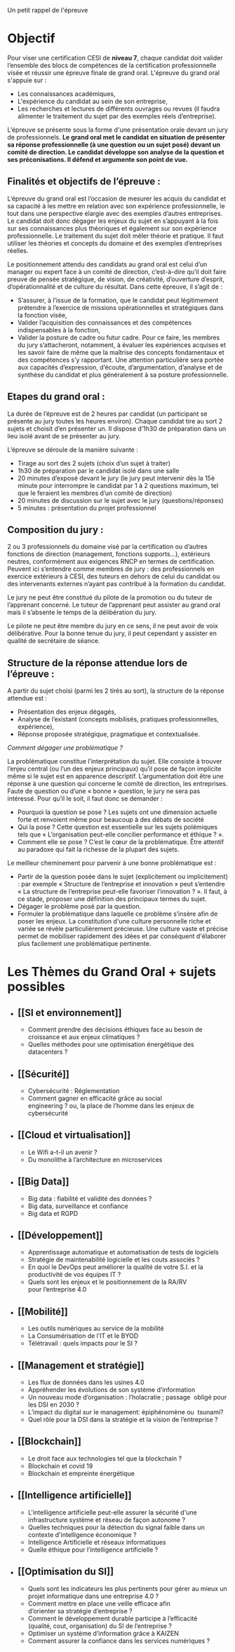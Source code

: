 Un petit rappel de l'épreuve
# Objectif

Pour viser une certification CESI de **niveau 7**, chaque candidat doit valider l’ensemble des blocs de compétences de la certification professionnelle visée et réussir une épreuve finale de grand oral. L'épreuve du grand oral s'appuie sur : 
-  Les connaissances académiques, 
-  L'expérience du candidat au sein de son entreprise, 
-  Les recherches et lectures de différents ouvrages ou revues (il faudra alimenter le traitement du sujet par des exemples réels d’entreprise).

L’épreuve se présente sous la forme d'une présentation orale devant un jury de professionnels. **Le grand oral met le candidat en situation de présenter sa réponse professionnelle (à une question ou un sujet posé) devant un comité de direction. Le candidat développe son analyse de la question et ses préconisations. Il défend et argumente son point de vue.**

## **Finalités et objectifs de l’épreuve :**

L’épreuve du grand oral est l’occasion de mesurer les acquis du candidat et sa capacité à les mettre en relation avec son expérience professionnelle, le tout dans une perspective élargie avec des exemples d’autres entreprises. Le candidat doit donc dégager les enjeux du sujet en s’appuyant à la fois sur ses connaissances plus théoriques et également sur son expérience professionnelle. Le traitement du sujet doit mêler théorie et pratique. Il faut utiliser les théories et concepts du domaine et des exemples d’entreprises réelles.

Le positionnement attendu des candidats au grand oral est celui d’un manager ou expert face à un comité de direction, c’est-à-dire qu’il doit faire preuve de pensée stratégique, de vision, de créativité, d’ouverture d’esprit, d’opérationnalité et de culture du résultat. Dans cette épreuve, il s’agit de :
- S’assurer, à l’issue de la formation, que le candidat peut légitimement prétendre à l’exercice de missions opérationnelles et stratégiques dans la fonction visée,
- Valider l’acquisition des connaissances et des compétences indispensables à la fonction,
- Valider la posture de cadre ou futur cadre.
Pour ce faire, les membres du jury s’attacheront, notamment, à évaluer les expériences acquises et les savoir faire de même que la maîtrise des concepts fondamentaux et des compétences s’y rapportant. Une attention particulière sera portée aux capacités d’expression, d’écoute, d’argumentation, d’analyse et de synthèse du candidat et plus généralement à sa posture professionnelle.

## **Etapes du grand oral :**

La durée de l’épreuve est de 2 heures par candidat (un participant se présente au jury toutes les heures environ). Chaque candidat tire au sort 2 sujets et choisit d’en présenter un. Il dispose d’1h30 de préparation dans un lieu isolé avant de se présenter au jury.

L’épreuve se déroule de la manière suivante :
- Tirage au sort des 2 sujets (choix d’un sujet à traiter)
- 1h30 de préparation par le candidat isolé dans une salle
- 20 minutes d’exposé devant le jury (le jury peut intervenir dès la 15è minute pour interrompre le candidat par 1 à 2 questions maximum, tel que le feraient les membres d’un comité de direction)
- 20 minutes de discussion sur le sujet avec le jury (questions/réponses)
- 5 minutes : présentation du projet professionnel

## Composition du jury :

2 ou 3 professionnels du domaine visé par la certification ou d’autres fonctions de direction (management, fonctions supports…), extérieurs neutres, conformément aux exigences RNCP en termes de certification. Peuvent ici s’entendre comme membres de jury : des professionnels en exercice extérieurs à CESI, des tuteurs en dehors de celui du candidat ou des intervenants externes n’ayant pas contribué à la formation du candidat.

Le jury ne peut être constitué du pilote de la promotion ou du tuteur de l’apprenant concerné. Le tuteur de l’apprenant peut assister au grand oral mais il s’absente le temps de la délibération du jury.

Le pilote ne peut être membre du jury en ce sens, il ne peut avoir de voix délibérative. Pour la bonne tenue du jury, il peut cependant y assister en qualité de secrétaire de séance.

## Structure de la réponse attendue lors de l’épreuve :

A partir du sujet choisi (parmi les 2 tirés au sort), la structure de la réponse attendue est :
- Présentation des enjeux dégagés,
- Analyse de l’existant (concepts mobilisés, pratiques professionnelles, expérience),
- Réponse proposée stratégique, pragmatique et contextualisée.

*Comment dégager une problématique ?*

La problématique constitue l’interprétation du sujet. Elle consiste à trouver l’enjeu central (ou l’un des enjeux principaux) qu’il pose de façon implicite même si le sujet est en apparence descriptif. L’argumentation doit être une réponse à une question qui concerne le comité de direction, les entreprises. Faute de question ou d’une « bonne » question, le jury ne sera pas intéressé. Pour qu’il le soit, il faut donc se demander :
- Pourquoi la question se pose ? Les sujets ont une dimension actuelle forte et renvoient même pour beaucoup à des débats de société
- Qui la pose ? Cette question est essentielle sur les sujets polémiques tels que « L’organisation peut-elle concilier performance et éthique ? ».
- Comment elle se pose ? C’est le cœur de la problématique. Être attentif au paradoxe qui fait la richesse de la plupart des sujets.

Le meilleur cheminement pour parvenir à une bonne problématique est :
- Partir de la question posée dans le sujet (explicitement ou implicitement) : par exemple « Structure de l’entreprise et innovation » peut s’entendre « La structure de l’entreprise peut-elle favoriser l’innovation ? ». Il faut, à ce stade, proposer une définition des principaux termes du sujet.
- Dégager le problème posé par la question.
- Formuler la problématique dans laquelle ce problème s’insère afin de poser les enjeux. La constitution d'une culture personnelle riche et variée se révèle particulièrement précieuse. Une culture vaste et précise permet de mobiliser rapidement des idées et par conséquent d'élaborer plus facilement une problématique pertinente.

# Les Thèmes du Grand Oral + sujets possibles

- ## [[SI et environnement]]
	 - Comment prendre des décisions éthiques face au besoin de croissance et aux enjeux climatiques ?
	 - Quelles méthodes pour une optimisation énergétique des datacenters ?
- ## [[Sécurité]]
	- Cybersécurité : Réglementation
	- Comment gagner en efficacité grâce au social engineering ? ou, la place de l’homme dans les enjeux de  cybersécurité
- ## [[Cloud et virtualisation]]
	- Le Wifi a-t-il un avenir ?
	- Du monolithe à l’architecture en microservices
- ## [[Big Data]]
	- Big data : fiabilité et validité des données ?
	- Big data, surveillance et confiance
	- Big data et RGPD
- ## [[Développement]]
	- Apprentissage automatique et automatisation de tests de logiciels
	- Stratégie de maintenabilité logicielle et les couts associés ?
	- En quoi le DevOps peut améliorer la qualité de votre S.I. et la productivité de vos équipes IT ?
	- Quels sont les enjeux et le positionnement de la RA/RV pour l’entreprise 4.0
- ## [[Mobilité]]
	- Les outils numériques au service de la mobilité
	- La Consumérisation de l’IT et le BYOD
	- Télétravail : quels impacts pour le SI ?
- ## [[Management et stratégie]]
	- Les flux de données dans les usines 4.0
	- Appréhender les évolutions de son système d’information
	- Un nouveau mode d’organisation : l’holacratie ; passage  obligé pour les DSI en 2030 ?
	- L’impact du digital sur le management: épiphénomène ou  tsunami?
	- Quel rôle pour la DSI dans la stratégie et la vision de l’entreprise ?
- ## [[Blockchain]]
	- Le droit face aux technologies tel que la blockchain ?
	- Blockchain et covid 19
	- Blockchain et empreinte énergétique
- ## [[Intelligence artificielle]]
	- L'intelligence artificielle peut-elle assurer la sécurité d'une infrastructure système et réseau de façon autonome ?
	- Quelles techniques pour la détection du signal faible dans un contexte d'intelligence économique ?
	- Intelligence Artificielle et réseaux informatiques
	- Quelle éthique pour l’intelligence artificielle ?
- ## [[Optimisation du SI]]
	- Quels sont les indicateurs les plus pertinents pour gérer au mieux un projet informatique dans une entreprise 4.0 ?
	- Comment mettre en place une veille efficace afin d’orienter sa stratégie d’entreprise ?
	- Comment le développement durable participe à l’efficacité  (qualité, cout, organisation) du SI de l’entreprise ?
	- Optimiser un système d’information grâce à KAIZEN
	- Comment assurer la confiance dans les services numériques ?